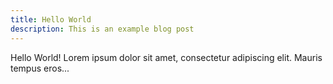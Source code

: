 ```yaml
---
title: Hello World
description: This is an example blog post
---
```


Hello World! Lorem ipsum dolor sit amet, consectetur adipiscing elit. Mauris tempus eros...
